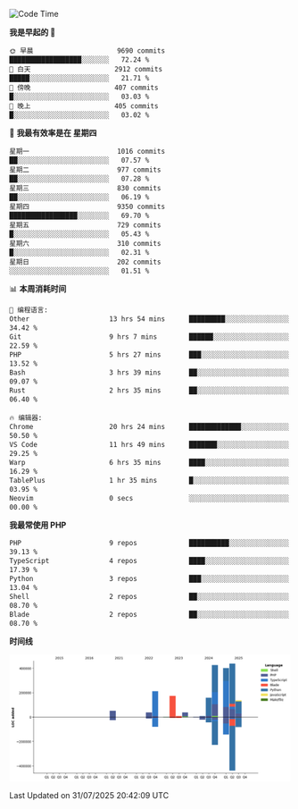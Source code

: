 <!--START_SECTION:waka-->
![Code Time](http://img.shields.io/badge/Code%20Time-3%2C920%20hrs%2029%20mins-blue)

**我是早起的 🐤** 

```text
🌞 早晨                     9690 commits        ██████████████████░░░░░░░   72.24 % 
🌆 白天                     2912 commits        █████░░░░░░░░░░░░░░░░░░░░   21.71 % 
🌃 傍晚                     407 commits         █░░░░░░░░░░░░░░░░░░░░░░░░   03.03 % 
🌙 晚上                     405 commits         █░░░░░░░░░░░░░░░░░░░░░░░░   03.02 % 
```
📅 **我最有效率是在 星期四** 

```text
星期一                      1016 commits        ██░░░░░░░░░░░░░░░░░░░░░░░   07.57 % 
星期二                      977 commits         ██░░░░░░░░░░░░░░░░░░░░░░░   07.28 % 
星期三                      830 commits         ██░░░░░░░░░░░░░░░░░░░░░░░   06.19 % 
星期四                      9350 commits        █████████████████░░░░░░░░   69.70 % 
星期五                      729 commits         █░░░░░░░░░░░░░░░░░░░░░░░░   05.43 % 
星期六                      310 commits         █░░░░░░░░░░░░░░░░░░░░░░░░   02.31 % 
星期日                      202 commits         ░░░░░░░░░░░░░░░░░░░░░░░░░   01.51 % 
```


📊 **本周消耗时间** 

```text
💬 编程语言: 
Other                    13 hrs 54 mins      █████████░░░░░░░░░░░░░░░░   34.42 % 
Git                      9 hrs 7 mins        ██████░░░░░░░░░░░░░░░░░░░   22.59 % 
PHP                      5 hrs 27 mins       ███░░░░░░░░░░░░░░░░░░░░░░   13.52 % 
Bash                     3 hrs 39 mins       ██░░░░░░░░░░░░░░░░░░░░░░░   09.07 % 
Rust                     2 hrs 35 mins       ██░░░░░░░░░░░░░░░░░░░░░░░   06.40 % 

🔥 编辑器: 
Chrome                   20 hrs 24 mins      █████████████░░░░░░░░░░░░   50.50 % 
VS Code                  11 hrs 49 mins      ███████░░░░░░░░░░░░░░░░░░   29.25 % 
Warp                     6 hrs 35 mins       ████░░░░░░░░░░░░░░░░░░░░░   16.29 % 
TablePlus                1 hr 35 mins        █░░░░░░░░░░░░░░░░░░░░░░░░   03.95 % 
Neovim                   0 secs              ░░░░░░░░░░░░░░░░░░░░░░░░░   00.00 % 
```

**我最常使用 PHP** 

```text
PHP                      9 repos             ██████████░░░░░░░░░░░░░░░   39.13 % 
TypeScript               4 repos             ████░░░░░░░░░░░░░░░░░░░░░   17.39 % 
Python                   3 repos             ███░░░░░░░░░░░░░░░░░░░░░░   13.04 % 
Shell                    2 repos             ██░░░░░░░░░░░░░░░░░░░░░░░   08.70 % 
Blade                    2 repos             ██░░░░░░░░░░░░░░░░░░░░░░░   08.70 % 
```



**时间线**

![Lines of Code chart](https://raw.githubusercontent.com/abrahamgreyson/abrahamgreyson/main/assets/bar_graph.png)


 Last Updated on 31/07/2025 20:42:09 UTC
<!--END_SECTION:waka-->

